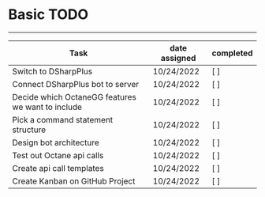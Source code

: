 # Basic TODO
---
| Task | date assigned | completed | 
| ------|------------|-------------------|
| Switch to DSharpPlus | 10/24/2022 | [ ] | 
| Connect DSharpPlus bot to server | 10/24/2022 | [ ] |
| Decide which OctaneGG features we want to include | 10/24/2022 | [ ] |
| Pick a command statement structure | 10/24/2022 | [ ] |
| Design bot architecture | 10/24/2022 | [ ] |
| Test out Octane api calls | 10/24/2022 | [ ] |
| Create api call templates | 10/24/2022 | [ ] |
| Create Kanban on GitHub Project | 10/24/2022 | [ ] |


